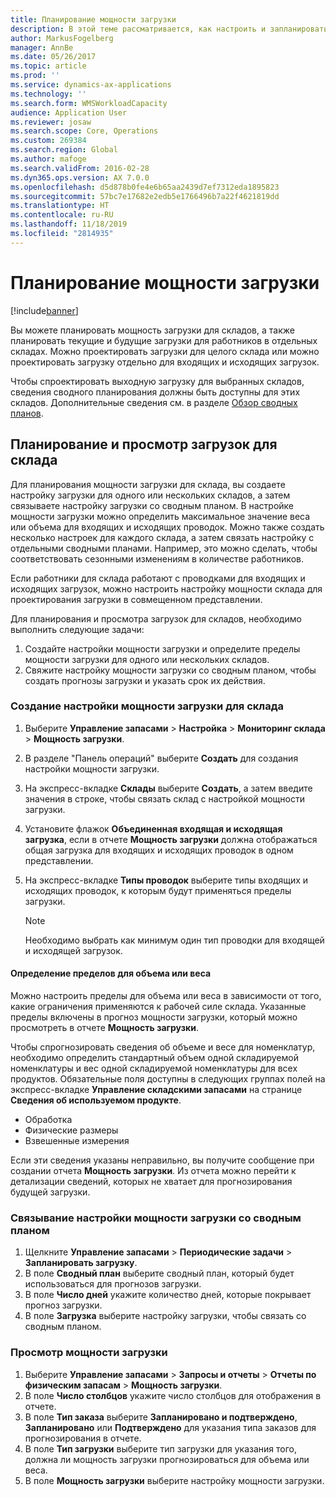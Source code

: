 ```yaml
---
title: Планирование мощности загрузки
description: В этой теме рассматривается, как настроить и запланировать мощность загрузки для работников на складе или для всего склада.
author: MarkusFogelberg
manager: AnnBe
ms.date: 05/26/2017
ms.topic: article
ms.prod: ''
ms.service: dynamics-ax-applications
ms.technology: ''
ms.search.form: WMSWorkloadCapacity
audience: Application User
ms.reviewer: josaw
ms.search.scope: Core, Operations
ms.custom: 269384
ms.search.region: Global
ms.author: mafoge
ms.search.validFrom: 2016-02-28
ms.dyn365.ops.version: AX 7.0.0
ms.openlocfilehash: d5d878b0fe4e6b65aa2439d7ef7312eda1895823
ms.sourcegitcommit: 57bc7e17682e2edb5e1766496b7a22f4621819dd
ms.translationtype: HT
ms.contentlocale: ru-RU
ms.lasthandoff: 11/18/2019
ms.locfileid: "2814935"
---
```

# <a name="schedule-workload-capacity"></a>Планирование мощности загрузки

[!include[banner](../includes/banner.md)]

Вы можете планировать мощность загрузки для складов, а также планировать текущие и будущие загрузки для работников в отдельных складах. Можно проектировать загрузки для целого склада или можно проектировать загрузку отдельно для входящих и исходящих загрузок.

Чтобы спроектировать выходную загрузку для выбранных складов, сведения сводного планирования должны быть доступны для этих складов. Дополнительные сведения см. в разделе [Обзор сводных планов](../master-planning/master-plans.md).

## <a name="schedule-and-view-workloads-for-a-warehouse"></a>Планирование и просмотр загрузок для склада

Для планирования мощности загрузки для склада, вы создаете настройку загрузки для одного или нескольких складов, а затем связываете настройку загрузки со сводным планом. В настройке мощности загрузки можно определить максимальное значение веса или объема для входящих и исходящих проводок. Можно также создать несколько настроек для каждого склада, а затем связать настройку с отдельными сводными планами. Например, это можно сделать, чтобы соответствовать сезонными изменениям в количестве работников.

Если работники для склада работают с проводками для входящих и исходящих загрузок, можно настроить настройку мощности склада для проектирования загрузки в совмещенном представлении.

Для планирования и просмотра загрузок для складов, необходимо выполнить следующие задачи:

1. Создайте настройки мощности загрузки и определите пределы мощности загрузки для одного или нескольких складов.
2. Свяжите настройку мощности загрузки со сводным планом, чтобы создать прогнозы загрузки и указать срок их действия.

### <a name="create-a-workload-capacity-setup-for-a-warehouse"></a>Создание настройки мощности загрузки для склада

1. Выберите **Управление запасами** \> **Настройка** \> **Мониторинг склада** \> **Мощность загрузки**.
2. В разделе "Панель операций" выберите **Создать** для создания настройки мощности загрузки.
3. На экспресс-вкладке **Склады** выберите **Создать**, а затем введите значения в строке, чтобы связать склад с настройкой мощности загрузки.
4. Установите флажок **Объединенная входящая и исходящая загрузка**, если в отчете **Мощность загрузки** должна отображаться общая загрузка для входящих и исходящих проводок в одном представлении.
5. На экспресс-вкладке **Типы проводок** выберите типы входящих и исходящих проводок, к которым будут применяться пределы загрузки.

    > [!NOTE]
    > Необходимо выбрать как минимум один тип проводки для входящей и исходящей загрузок.

#### <a name="define-limits-for-volume-or-weight"></a>Определение пределов для объема или веса

Можно настроить пределы для объема или веса в зависимости от того, какие ограничения применяются к рабочей силе склада. Указанные пределы включены в прогноз мощности загрузки, который можно просмотреть в отчете **Мощность загрузки**.

Чтобы спрогнозировать сведения об объеме и весе для номенклатур, необходимо определить стандартный объем одной складируемой номенклатуры и вес одной складируемой номенклатуры для всех продуктов. Обязательные поля доступны в следующих группах полей на экспресс-вкладке **Управление складскими запасами** на странице **Сведения об используемом продукте**.

- Обработка
- Физические размеры
- Взвешенные измерения

Если эти сведения указаны неправильно, вы получите сообщение при создании отчета **Мощность загрузки**. Из отчета можно перейти к детализации сведений, которых не хватает для прогнозирования будущей загрузки.

### <a name="associate-a-workload-capacity-setup-with-a-master-plan"></a>Связывание настройки мощности загрузки со сводным планом

1. Щелкните **Управление запасами** \> **Периодические задачи** \> **Запланировать загрузку**.
2. В поле **Сводный план** выберите сводный план, который будет использоваться для прогнозов загрузки.
3. В поле **Число дней** укажите количество дней, которые покрывает прогноз загрузки.
4. В поле **Загрузка** выберите настройку загрузки, чтобы связать со сводным планом.

### <a name="view-workload-capacity"></a>Просмотр мощности загрузки

1. Выберите **Управление запасами** \> **Запросы и отчеты** \> **Отчеты по физическим запасам** \> **Мощность загрузки**.
2. В поле **Число столбцов** укажите число столбцов для отображения в отчете.
3. В поле **Тип заказа** выберите **Запланировано и подтверждено**, **Запланировано** или **Подтверждено** для указания типа заказов для прогнозирования в отчете.
4. В поле **Тип загрузки** выберите тип загрузки для указания того, должна ли мощность загрузки прогнозироваться для объема или веса.
5. В поле **Мощность загрузки** выберите настройку мощности загрузки.
